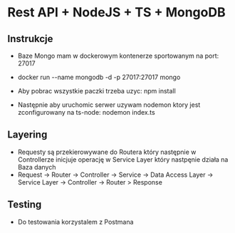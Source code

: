 # Rest API + NodeJS + TS + MongoDB

## Instrukcje 

- Baze Mongo mam w dockerowym kontenerze sportowanym na port: 27017

- docker run --name mongodb -d -p 27017:27017 mongo

- Aby pobrac wszystkie paczki trzeba uzyc: npm install

- Następnie aby uruchomic serwer uzywam nodemon ktory jest zconfigurowany na ts-node: nodemon index.ts

## Layering

- Requesty są przekierowywane do Routera który następnie w Controllerze inicjuje operację w Service Layer który nastpęnie działa na Baza danych
- Request -> Router -> Controller -> Service -> Data Access Layer -> Service Layer -> Controller -> Router > Response

## Testing

- Do testowania korzystalem z Postmana